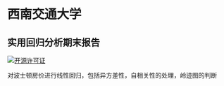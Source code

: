 # 西南交通大学
## 实用回归分析期末报告
[![开源许可证](https://img.shields.io/badge/license-BSD-blue.svg?style=plastic)](LICENSE)

对波士顿房价进行线性回归，包括异方差性，自相关性的处理，岭迹图的判断
